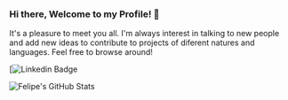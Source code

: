 ### Hi there, Welcome to my Profile! 👋

It's a pleasure to meet you all. I'm always interest in talking to new people and add new ideas to contribute to projects of diferent natures and languages.
Feel free to browse around!

[![Linkedin Badge](https://img.shields.io/badge/-LinkedIn-blue?style=flat-square&logo=Linkedin&logoColor=white&link=https://www.linkedin.com/in/felipeaffonsoboschetti/)


![Felipe's GitHub Stats](https://github-readme-stats.vercel.app/api?username=fe0093&show_icons=true&theme=chartreuse-dark)


<!--
**fe0093/fe0093** is a ✨ _special_ ✨ repository because its `README.md` (this file) appears on your GitHub profile.

Here are some ideas to get you started:

- 🔭 I’m currently working on ...
- 🌱 I’m currently learning ...
- 👯 I’m looking to collaborate on ...
- 🤔 I’m looking for help with ...
- 💬 Ask me about ...
- 📫 How to reach me: ...
- 😄 Pronouns: ...
- ⚡ Fun fact: ...
-->
